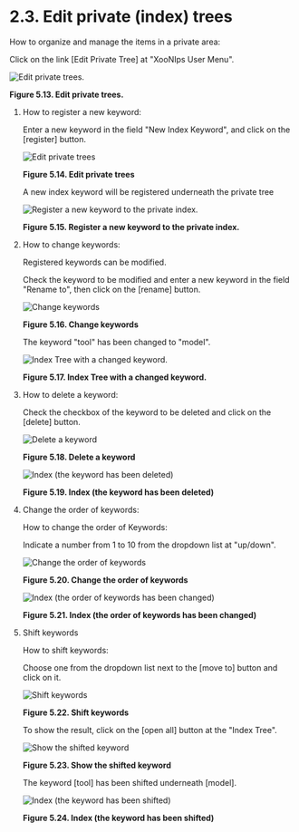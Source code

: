 # 2.3. Edit private \(index\) trees

How to organize and manage the items in a private area:

Click on the link \[Edit Private Tree\] at "XooNIps User Menu".

![Edit private trees.](../../.gitbook/assets/xoonips-operate13.png)

**Figure 5.13. Edit private trees.**

1. How to register a new keyword:

   Enter a new keyword in the field "New Index Keyword", and click on the \[register\] button.

   ![Edit private trees](../../.gitbook/assets/xoonips-operate14.png)

   **Figure 5.14. Edit private trees**

   A new index keyword will be registered underneath the private tree

   ![Register a new keyword to the private index.](../../.gitbook/assets/xoonips-operate15.png)

   **Figure 5.15. Register a new keyword to the private index.**

2. How to change keywords:

   Registered keywords can be modified.

   Check the keyword to be modified and enter a new keyword in the field "Rename to", then click on the \[rename\] button.

   ![Change keywords](../../.gitbook/assets/xoonips-operate16.png)

   **Figure 5.16. Change keywords**

   The keyword "tool" has been changed to "model".

   ![Index Tree with a changed keyword.](../../.gitbook/assets/xoonips-operate17.png)

   **Figure 5.17. Index Tree with a changed keyword.**

3. How to delete a keyword:

   Check the checkbox of the keyword to be deleted and click on the \[delete\] button.

   ![Delete a keyword](../../.gitbook/assets/xoonips-operate18.png)

   **Figure 5.18. Delete a keyword**

   ![Index \(the keyword has been deleted\)](../../.gitbook/assets/xoonips-operate19.png)

   **Figure 5.19. Index \(the keyword has been deleted\)**

4. Change the order of keywords:

   How to change the order of Keywords:

   Indicate a number from 1 to 10 from the dropdown list at "up/down".

   ![Change the order of keywords](../../.gitbook/assets/xoonips-operate20.png)

   **Figure 5.20. Change the order of keywords**

   ![Index \(the order of keywords has been changed\)](../../.gitbook/assets/xoonips-operate21.png)

   **Figure 5.21. Index \(the order of keywords has been changed\)**

5. Shift keywords

   How to shift keywords:

   Choose one from the dropdown list next to the \[move to\] button and click on it.

   ![Shift keywords](../../.gitbook/assets/xoonips-operate22.png)

   **Figure 5.22. Shift keywords**

   To show the result, click on the \[open all\] button at the "Index Tree".

   ![Show the shifted keyword](../../.gitbook/assets/xoonips-operate23.png)

   **Figure 5.23. Show the shifted keyword**

   The keyword \[tool\] has been shifted underneath \[model\].

   ![Index \(the keyword has been shifted\)](../../.gitbook/assets/xoonips-operate24.png)

   **Figure 5.24. Index \(the keyword has been shifted\)**


